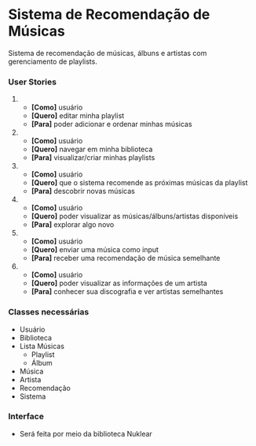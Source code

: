 
# Sistema de Recomendação de Músicas 

Sistema de recomendação de músicas, álbuns e artistas com gerenciamento de playlists.

### User Stories

1. 
    * **[Como]** usuário
    * **[Quero]** editar minha playlist
    * **[Para]** poder adicionar e ordenar minhas músicas

2. 
    * **[Como]** usuário
    * **[Quero]** navegar em minha biblioteca
    * **[Para]** visualizar/criar minhas playlists

3. 
    * **[Como]** usuário
    * **[Quero]** que o sistema recomende as próximas músicas da playlist
    * **[Para]** descobrir novas músicas
    
4. 
    * **[Como]** usuário
    * **[Quero]** poder visualizar as músicas/álbuns/artistas disponíveis
    * **[Para]** explorar algo novo
    
5. 
    * **[Como]** usuário
    * **[Quero]** enviar uma música como input
    * **[Para]** receber uma recomendação de música semelhante

6. 
    * **[Como]** usuário
    * **[Quero]** poder visualizar as informações de um artista
    * **[Para]** conhecer sua discografia e ver artistas semelhantes


### Classes necessárias
   * Usuário
   * Biblioteca
   * Lista Músicas
      * Playlist
      * Álbum
   * Música
   * Artista
   * Recomendação
   * Sistema

### Interface
   * Será feita por meio da biblioteca Nuklear
